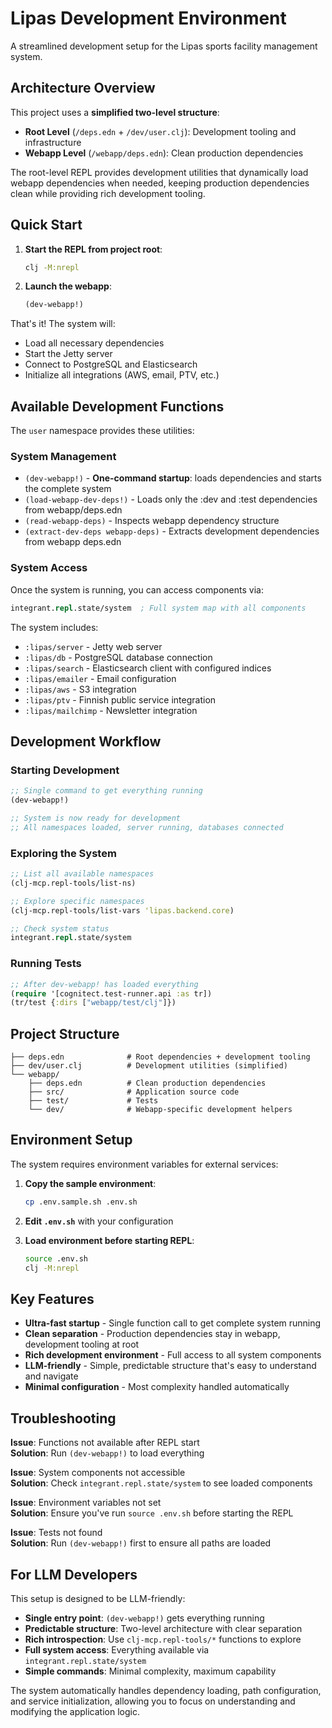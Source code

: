 # Lipas Development Environment

A streamlined development setup for the Lipas sports facility management system.

## Architecture Overview

This project uses a **simplified two-level structure**:

- **Root Level** (`/deps.edn` + `/dev/user.clj`): Development tooling and infrastructure
- **Webapp Level** (`/webapp/deps.edn`): Clean production dependencies

The root-level REPL provides development utilities that dynamically load webapp dependencies when needed, keeping production dependencies clean while providing rich development tooling.

## Quick Start

1. **Start the REPL from project root**:
   ```bash
   clj -M:nrepl
   ```

2. **Launch the webapp**:
   ```clojure
   (dev-webapp!)
   ```

That's it! The system will:
- Load all necessary dependencies
- Start the Jetty server
- Connect to PostgreSQL and Elasticsearch
- Initialize all integrations (AWS, email, PTV, etc.)

## Available Development Functions

The `user` namespace provides these utilities:

### System Management
- `(dev-webapp!)` - **One-command startup**: loads dependencies and starts the complete system
- `(load-webapp-dev-deps!)` - Loads only the :dev and :test dependencies from webapp/deps.edn
- `(read-webapp-deps)` - Inspects webapp dependency structure
- `(extract-dev-deps webapp-deps)` - Extracts development dependencies from webapp deps.edn

### System Access
Once the system is running, you can access components via:
```clojure
integrant.repl.state/system  ; Full system map with all components
```

The system includes:
- `:lipas/server` - Jetty web server
- `:lipas/db` - PostgreSQL database connection
- `:lipas/search` - Elasticsearch client with configured indices
- `:lipas/emailer` - Email configuration
- `:lipas/aws` - S3 integration
- `:lipas/ptv` - Finnish public service integration
- `:lipas/mailchimp` - Newsletter integration

## Development Workflow

### Starting Development
```clojure
;; Single command to get everything running
(dev-webapp!)

;; System is now ready for development
;; All namespaces loaded, server running, databases connected
```

### Exploring the System
```clojure
;; List all available namespaces
(clj-mcp.repl-tools/list-ns)

;; Explore specific namespaces
(clj-mcp.repl-tools/list-vars 'lipas.backend.core)

;; Check system status
integrant.repl.state/system
```

### Running Tests
```clojure
;; After dev-webapp! has loaded everything
(require '[cognitect.test-runner.api :as tr])
(tr/test {:dirs ["webapp/test/clj"]})
```

## Project Structure

```
├── deps.edn              # Root dependencies + development tooling
├── dev/user.clj          # Development utilities (simplified)
└── webapp/
    ├── deps.edn          # Clean production dependencies
    ├── src/              # Application source code
    ├── test/             # Tests
    └── dev/              # Webapp-specific development helpers
```

## Environment Setup

The system requires environment variables for external services:

1. **Copy the sample environment**:
   ```bash
   cp .env.sample.sh .env.sh
   ```

2. **Edit `.env.sh`** with your configuration

3. **Load environment before starting REPL**:
   ```bash
   source .env.sh
   clj -M:nrepl
   ```

## Key Features

- **Ultra-fast startup** - Single function call to get complete system running
- **Clean separation** - Production dependencies stay in webapp, development tooling at root
- **Rich development environment** - Full access to all system components
- **LLM-friendly** - Simple, predictable structure that's easy to understand and navigate
- **Minimal configuration** - Most complexity handled automatically

## Troubleshooting

**Issue**: Functions not available after REPL start  
**Solution**: Run `(dev-webapp!)` to load everything

**Issue**: System components not accessible  
**Solution**: Check `integrant.repl.state/system` to see loaded components

**Issue**: Environment variables not set  
**Solution**: Ensure you've run `source .env.sh` before starting the REPL

**Issue**: Tests not found  
**Solution**: Run `(dev-webapp!)` first to ensure all paths are loaded

## For LLM Developers

This setup is designed to be LLM-friendly:

- **Single entry point**: `(dev-webapp!)` gets everything running
- **Predictable structure**: Two-level architecture with clear separation
- **Rich introspection**: Use `clj-mcp.repl-tools/*` functions to explore
- **Full system access**: Everything available via `integrant.repl.state/system`
- **Simple commands**: Minimal complexity, maximum capability

The system automatically handles dependency loading, path configuration, and service initialization, allowing you to focus on understanding and modifying the application logic.
